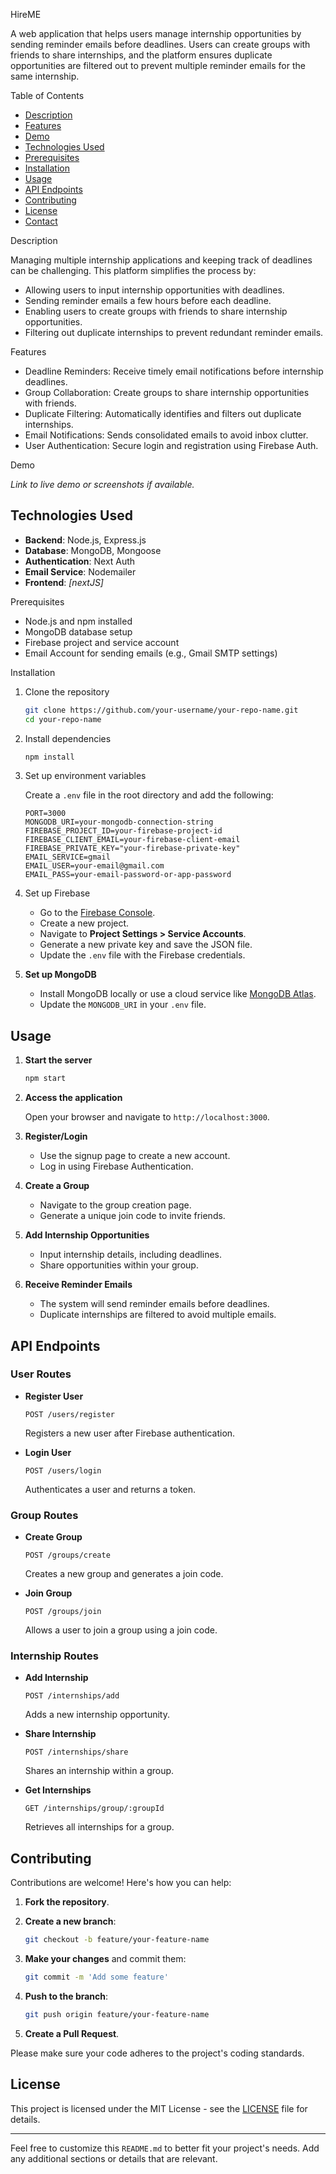 HireME

A web application that helps users manage internship opportunities by sending reminder emails before deadlines. Users can create groups with friends to share internships, and the platform ensures duplicate opportunities are filtered out to prevent multiple reminder emails for the same internship.

Table of Contents

- [Description](#description)
- [Features](#features)
- [Demo](#demo)
- [Technologies Used](#technologies-used)
- [Prerequisites](#prerequisites)
- [Installation](#installation)
- [Usage](#usage)
- [API Endpoints](#api-endpoints)
- [Contributing](#contributing)
- [License](#license)
- [Contact](#contact)

Description

Managing multiple internship applications and keeping track of deadlines can be challenging. This platform simplifies the process by:

- Allowing users to input internship opportunities with deadlines.
- Sending reminder emails a few hours before each deadline.
- Enabling users to create groups with friends to share internship opportunities.
- Filtering out duplicate internships to prevent redundant reminder emails.

Features

- Deadline Reminders: Receive timely email notifications before internship deadlines.
- Group Collaboration: Create groups to share internship opportunities with friends.
- Duplicate Filtering: Automatically identifies and filters out duplicate internships.
- Email Notifications: Sends consolidated emails to avoid inbox clutter.
- User Authentication: Secure login and registration using Firebase Auth.

Demo

*Link to live demo or screenshots if available.*

## Technologies Used

- **Backend**: Node.js, Express.js
- **Database**: MongoDB, Mongoose
- **Authentication**: Next Auth
- **Email Service**: Nodemailer
- **Frontend**: *[nextJS]*
  

Prerequisites

- Node.js and npm installed
- MongoDB database setup
- Firebase project and service account
- Email Account for sending emails (e.g., Gmail SMTP settings)

Installation

1. Clone the repository

   ```bash
   git clone https://github.com/your-username/your-repo-name.git
   cd your-repo-name
   ```

2. Install dependencies

   ```bash
   npm install
   ```

3. Set up environment variables

   Create a `.env` file in the root directory and add the following:

   ```env
   PORT=3000
   MONGODB_URI=your-mongodb-connection-string
   FIREBASE_PROJECT_ID=your-firebase-project-id
   FIREBASE_CLIENT_EMAIL=your-firebase-client-email
   FIREBASE_PRIVATE_KEY="your-firebase-private-key"
   EMAIL_SERVICE=gmail
   EMAIL_USER=your-email@gmail.com
   EMAIL_PASS=your-email-password-or-app-password
   ```

4. Set up Firebase

   - Go to the [Firebase Console](https://console.firebase.google.com/).
   - Create a new project.
   - Navigate to **Project Settings > Service Accounts**.
   - Generate a new private key and save the JSON file.
   - Update the `.env` file with the Firebase credentials.

5. **Set up MongoDB**

   - Install MongoDB locally or use a cloud service like [MongoDB Atlas](https://www.mongodb.com/cloud/atlas).
   - Update the `MONGODB_URI` in your `.env` file.

## Usage

1. **Start the server**

   ```bash
   npm start
   ```

2. **Access the application**

   Open your browser and navigate to `http://localhost:3000`.

3. **Register/Login**

   - Use the signup page to create a new account.
   - Log in using Firebase Authentication.

4. **Create a Group**

   - Navigate to the group creation page.
   - Generate a unique join code to invite friends.

5. **Add Internship Opportunities**

   - Input internship details, including deadlines.
   - Share opportunities within your group.

6. **Receive Reminder Emails**

   - The system will send reminder emails before deadlines.
   - Duplicate internships are filtered to avoid multiple emails.

## API Endpoints

### **User Routes**

- **Register User**

  ```http
  POST /users/register
  ```

  Registers a new user after Firebase authentication.

- **Login User**

  ```http
  POST /users/login
  ```

  Authenticates a user and returns a token.

### **Group Routes**

- **Create Group**

  ```http
  POST /groups/create
  ```

  Creates a new group and generates a join code.

- **Join Group**

  ```http
  POST /groups/join
  ```

  Allows a user to join a group using a join code.

### **Internship Routes**

- **Add Internship**

  ```http
  POST /internships/add
  ```

  Adds a new internship opportunity.

- **Share Internship**

  ```http
  POST /internships/share
  ```

  Shares an internship within a group.

- **Get Internships**

  ```http
  GET /internships/group/:groupId
  ```

  Retrieves all internships for a group.

## Contributing

Contributions are welcome! Here's how you can help:

1. **Fork the repository**.

2. **Create a new branch**:

   ```bash
   git checkout -b feature/your-feature-name
   ```

3. **Make your changes** and commit them:

   ```bash
   git commit -m 'Add some feature'
   ```

4. **Push to the branch**:

   ```bash
   git push origin feature/your-feature-name
   ```

5. **Create a Pull Request**.

Please make sure your code adheres to the project's coding standards.

## License

This project is licensed under the MIT License - see the [LICENSE](LICENSE) file for details.


---

Feel free to customize this `README.md` to better fit your project's needs. Add any additional sections or details that are relevant.
